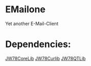 # EMailone
Yet another E-Mail-Client

# Dependencies:
[JW78CoreLib](https://github.com/jw23578/JW78CoreLib)
[JW78Curlib](https://github.com/jw23578/JW78CurlLib)
[JW78QTLib](https://github.com/jw23578/JW78QTLib)
